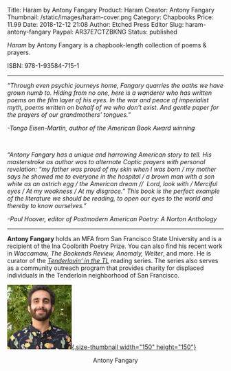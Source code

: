 Title: Haram by Antony Fangary
Product: Haram
Creator: Antony Fangary
Thumbnail: /static/images/haram-cover.png
Category: Chapbooks
Price: 11.99
Date: 2018-12-12 21:08
Author: Etched Press Editor
Slug: haram-antony-fangary
Paypal: AR37E7CTZBKNG
Status: published

*Haram* by Antony Fangary is a chapbook-length collection of poems & prayers.

ISBN: 978-1-93584-715-1

---

*“Through even psychic journeys home, Fangary quarries the oaths we have grown numb to. Hiding from no one, here is a wanderer who has written poems on the film layer of his eyes. In the war and peace of imperialist myth, poems written on behalf of we who don’t exist. And gentle paper for the prayers of our grandmothers’ tongues.”*

*-Tongo Eisen-Martin, author of the American Book Award winning*

 

*“Antony Fangary has a unique and harrowing American story to tell. His masterstroke as author was to alternate Coptic prayers with personal revelation: “my father was proud of my skin when I was born / my mother says he showed me to everyone in the hospital / a brown man with a son white as an ostrich egg / the American dream //  Lord, look with / Merciful eyes / At my weakness / At my disgrace.” This book is the perfect example of the literature we should be reading, to open our eyes to the world and thereby to know ourselves.”*

*-Paul Hoover, editor of Postmodern American Poetry: A Norton Anthology*

---

**Antony Fangary** holds an MFA from San Francisco State University and is a recipient of the Ina Coolbrith Poetry Prize. You can also find his recent work in *Waccamaw, The Bookends Review, Anomaly, Welter*, and more. He is curator of the [*Tenderlovin’ in the TL*](https://www.tenderlovin.org/) reading series. The series also serves as a community outreach program that provides charity for displaced individuals in the Tenderloin neighborhood of San Francisco.

[![Antony-Fangary-Author-Photo](../wp-content/uploads/2018/12/Author-Photo-150x150.jpg){.size-thumbnail width="150" height="150"}](../wp-content/uploads/2018/12/Author-Photo-150x150.jpg)
<center>Antony Fangary</center>
